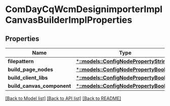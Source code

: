 # ComDayCqWcmDesignimporterImplCanvasBuilderImplProperties

## Properties
Name | Type | Description | Notes
------------ | ------------- | ------------- | -------------
**filepattern** | [***::models::ConfigNodePropertyString**](configNodePropertyString.md) |  | [optional] 
**build_page_nodes** | [***::models::ConfigNodePropertyBoolean**](configNodePropertyBoolean.md) |  | [optional] 
**build_client_libs** | [***::models::ConfigNodePropertyBoolean**](configNodePropertyBoolean.md) |  | [optional] 
**build_canvas_component** | [***::models::ConfigNodePropertyBoolean**](configNodePropertyBoolean.md) |  | [optional] 

[[Back to Model list]](../README.md#documentation-for-models) [[Back to API list]](../README.md#documentation-for-api-endpoints) [[Back to README]](../README.md)


